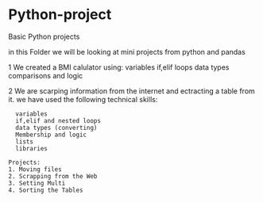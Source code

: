 # Python-project
Basic Python projects

in this Folder we will be looking at mini projects from python and pandas

1 We created a BMI calulator using:
  variables
  if,elif loops
  data types
  comparisons and logic
  
2 We are scarping information from the internet and ectracting a table from it.
  we have used the following technical skills:

      variables
      if,elif and nested loops
      data types (converting)
      Membership and logic
      lists
      libraries

    Projects:
    1. Moving files
    2. Scrapping from the Web
    3. Setting Multi
    4. Sorting the Tables
      
